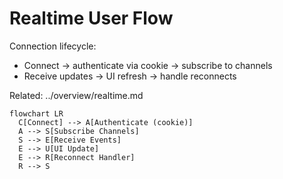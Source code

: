 # Realtime User Flow

Connection lifecycle:
- Connect → authenticate via cookie → subscribe to channels
- Receive updates → UI refresh → handle reconnects

Related: ../overview/realtime.md

```mermaid
flowchart LR
  C[Connect] --> A[Authenticate (cookie)]
  A --> S[Subscribe Channels]
  S --> E[Receive Events]
  E --> U[UI Update]
  E --> R[Reconnect Handler]
  R --> S
```


